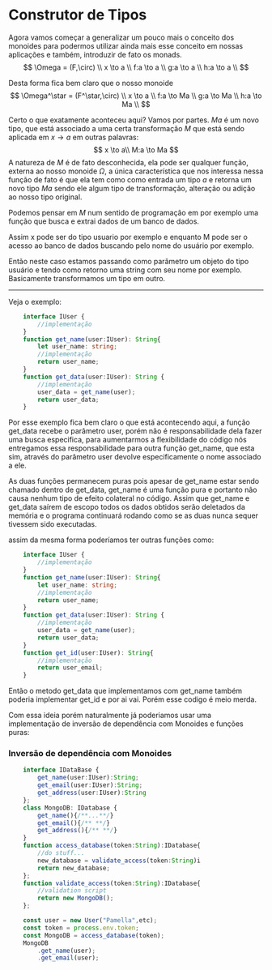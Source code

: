 # Construtor de Tipos
Agora vamos começar a generalizar um pouco mais o conceito dos monoides para podermos utilizar ainda mais esse conceito em nossas aplicações e também, introduzir de fato os monads. 
$$
    \Omega = (F,\circ) \\
    x \to a \\
    f:a \to a \\
    g:a \to a \\
    h:a \to a \\
$$

Desta forma fica bem claro que o nosso monoide 
$$
    \Omega^\star = (F^\star,\circ) \\
    x \to a \\
    f:a \to Ma \\
    g:a \to Ma \\
    h:a \to Ma \\
$$

Certo o que exatamente aconteceu aqui? Vamos por partes. 
$Ma$ é um novo tipo, que está associado a uma certa transformação $M$ que está sendo aplicada em $x \to a$
em outras palavras: 
$$
    x \to a\\
    M:a \to Ma
$$
A natureza de $M$ é de fato desconhecida, ela pode ser qualquer função, externa ao nosso monoide $\Omega$, a única característica que nos interessa nessa função de fato é que ela tem como como entrada um tipo $a$ e retorna um novo tipo $Ma$ sendo ele algum tipo de transformação, alteração ou adição ao nosso tipo original.

Podemos pensar em $M$ num sentido de programação em por exemplo uma função que busca e extrai dados de um banco de dados. 

Assim x pode ser do tipo usuario por exemplo e enquanto M pode ser o acesso ao banco de dados buscando pelo nome do usuário por exemplo.

Então neste caso estamos passando como parâmetro um objeto do tipo usuário e tendo como retorno uma string com seu nome por exemplo. Basicamente transformamos um tipo em outro.
- - - 
Veja o exemplo:
```ts
    interface IUser {
        //implementação
    }
    function get_name(user:IUser): String{
        let user_name: string;
        //implementação
        return user_name;
    }
    function get_data(user:IUser): String {
        //implementação
        user_data = get_name(user);
        return user_data;
    }
```
Por esse exemplo fica bem claro o que está acontecendo aqui, a função get_data recebe o parâmetro user, porém não é responsabilidade dela fazer uma busca especifica, para aumentarmos a flexibilidade do código nós entregamos essa responsabilidade para outra função get_name, que esta sim, através do parâmetro user devolve especificamente o nome associado a ele. 

As duas funções permanecem puras pois apesar de get_name estar sendo chamado dentro de get_data, get_name é uma função pura e portanto não causa nenhum tipo de efeito colateral no código. Assim que get_name e get_data saírem de escopo todos os dados obtidos serão deletados da memória e o programa continuará rodando como se as duas nunca sequer tivessem sido executadas.

assim da mesma forma poderíamos ter outras funções como: 

```ts
    interface IUser {
        //implementação
    }
    function get_name(user:IUser): String{
        let user_name: string;
        //implementação
        return user_name;
    }
    function get_data(user:IUser): String {
        //implementação
        user_data = get_name(user);
        return user_data;
    }
    function get_id(user:IUser): String{
        //implementação
        return user_email;
    }
```
Então o metodo get_data que implementamos com get_name também poderia implementar get_id e por ai vai. 
Porém esse codigo é meio merda. 

Com essa ideia porém naturalmente já poderiamos usar uma implementação de inversão de dependência com Monoides e funções puras:

### Inversão de dependência com Monoides 

```ts
    interface IDataBase {
        get_name(user:IUser):String;
        get_email(user:IUser):String;
        get_address(user:IUser):String
    };
    class MongoDB: IDatabase {
        get_name(){/**...**/}
        get_email(){/** **/}
        get_address(){/** **/}
    }
    function access_database(token:String):IDatabase{
        //do stuff...
        new_database = validate_access(token:String)i
        return new_database;
    };
    function validate_access(token:String):IDatabase{
        //validation script
        return new MongoDB();
    };

    const user = new User("Pamella",etc);
    const token = process.env.token;
    const MongoDB = access_database(token);
    MongoDB
        .get_name(user);
        .get_email(user);
```